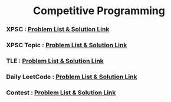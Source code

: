<h1 align="center"> Competitive Programming </h1>

<!-- <h3>Problem Solving 2025 : <a href="" target="_blank">Problem List & Solution Link</a> </h3> -->

<h3>XPSC : <a href="https://docs.google.com/spreadsheets/d/1Ggepv0bKKAipmeMjmS1o3CHuAfdwRdLyEjt-nQ8K1Xs/edit?gid=1446175341#gid=1446175341" target="_blank">Problem List & Solution Link</a> </h3>

<h3>XPSC Topic : <a href="https://docs.google.com/spreadsheets/d/1Ggepv0bKKAipmeMjmS1o3CHuAfdwRdLyEjt-nQ8K1Xs/edit?gid=1635617130#gid=1635617130" target="_blank">Problem List & Solution Link</a> </h3>

<h3>TLE : <a href="https://docs.google.com/spreadsheets/d/1Ggepv0bKKAipmeMjmS1o3CHuAfdwRdLyEjt-nQ8K1Xs/edit?gid=1682156575#gid=1682156575" target="_blank">Problem List & Solution Link</a> </h3>

<h3>Daily LeetCode : <a href="https://docs.google.com/spreadsheets/d/1Ggepv0bKKAipmeMjmS1o3CHuAfdwRdLyEjt-nQ8K1Xs/edit?gid=1019811129#gid=1019811129" target="_blank">Problem List & Solution Link</a> </h3>

<h3>Contest : <a href="https://docs.google.com/spreadsheets/d/1Ggepv0bKKAipmeMjmS1o3CHuAfdwRdLyEjt-nQ8K1Xs/edit?gid=827565510#gid=827565510" target="_blank">Problem List & Solution Link</a> </h3>

